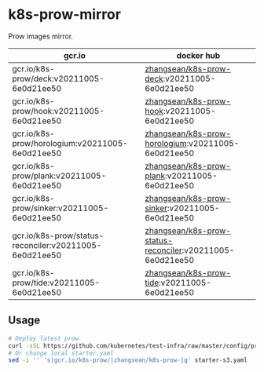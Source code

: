 # k8s-prow-mirror

Prow images mirror.

gcr.io | docker hub
---|---
gcr.io/k8s-prow/deck:v20211005-6e0d21ee50 | [zhangsean/k8s-prow-deck](https://hub.docker.com/r/zhangsean/k8s-prow-deck):v20211005-6e0d21ee50
gcr.io/k8s-prow/hook:v20211005-6e0d21ee50 | [zhangsean/k8s-prow-hook](https://hub.docker.com/r/zhangsean/k8s-prow-hook):v20211005-6e0d21ee50
gcr.io/k8s-prow/horologium:v20211005-6e0d21ee50 | [zhangsean/k8s-prow-horologium](https://hub.docker.com/r/zhangsean/k8s-prow-horologium):v20211005-6e0d21ee50
gcr.io/k8s-prow/plank:v20211005-6e0d21ee50 | [zhangsean/k8s-prow-plank](https://hub.docker.com/r/zhangsean/k8s-prow-plank):v20211005-6e0d21ee50
gcr.io/k8s-prow/sinker:v20211005-6e0d21ee50 | [zhangsean/k8s-prow-sinker](https://hub.docker.com/r/zhangsean/k8s-prow-sinker):v20211005-6e0d21ee50
gcr.io/k8s-prow/status-reconciler:v20211005-6e0d21ee50 | [zhangsean/k8s-prow-status-reconciler](https://hub.docker.com/r/zhangsean/k8s-prow-status-reconciler):v20211005-6e0d21ee50
gcr.io/k8s-prow/tide:v20211005-6e0d21ee50 | [zhangsean/k8s-prow-tide](https://hub.docker.com/r/zhangsean/k8s-prow-tide):v20211005-6e0d21ee50

## Usage

```bash
# Deploy latest prow
curl -sSL https://github.com/kubernetes/test-infra/raw/master/config/prow/cluster/starter-s3.yaml | sed 's|gcr.io/k8s-prow/|zhangsean/k8s-prow-|g' | kubectl apply -f -
# Or change local starter.yaml
sed -i '' 's|gcr.io/k8s-prow/|zhangsean/k8s-prow-|g' starter-s3.yaml
```

